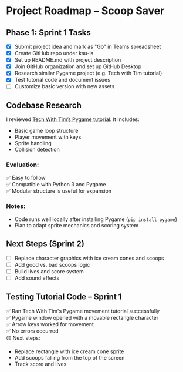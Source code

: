 # Project Roadmap – Scoop Saver

## Phase 1: Sprint 1 Tasks
- [x] Submit project idea and mark as "Go" in Teams spreadsheet
- [x] Create GitHub repo under ksu-is
- [x] Set up README.md with project description
- [x] Join GitHub organization and set up GitHub Desktop
- [x] Research similar Pygame project (e.g. Tech with Tim tutorial)
- [x] Test tutorial code and document issues
- [ ] Customize basic version with new assets

## Codebase Research
I reviewed [Tech With Tim’s Pygame tutorial](https://github.com/techwithtim/Pygame-Tutorials?files=1). It includes:
- Basic game loop structure
- Player movement with keys
- Sprite handling
- Collision detection

### Evaluation:
✅ Easy to follow  
✅ Compatible with Python 3 and Pygame  
✅ Modular structure is useful for expansion

### Notes:
- Code runs well locally after installing Pygame (`pip install pygame`)
- Plan to adapt sprite mechanics and scoring system

## Next Steps (Sprint 2)
- [ ] Replace character graphics with ice cream cones and scoops
- [ ] Add good vs. bad scoops logic
- [ ] Build lives and score system
- [ ] Add sound effects
## Testing Tutorial Code – Sprint 1

✅ Ran Tech With Tim's Pygame movement tutorial successfully  
✅ Pygame window opened with a movable rectangle character  
✅ Arrow keys worked for movement  
✅ No errors occurred  
🟡 Next steps:
- Replace rectangle with ice cream cone sprite
- Add scoops falling from the top of the screen
- Track score and lives




